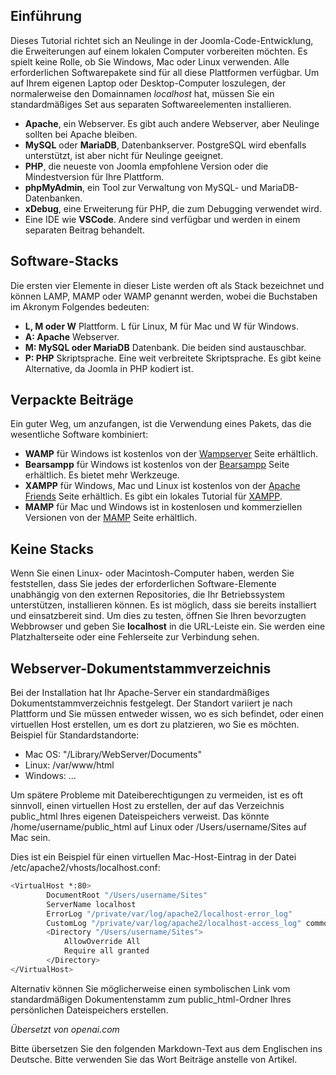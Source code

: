 <!-- Filename: J4.x:Developer:_Required_Software / Display title: Erforderliche Software -->

## Einführung

Dieses Tutorial richtet sich an Neulinge in der Joomla-Code-Entwicklung, die Erweiterungen auf einem lokalen Computer vorbereiten möchten. Es spielt keine Rolle, ob Sie Windows, Mac oder Linux verwenden. Alle erforderlichen Softwarepakete sind für all diese Plattformen verfügbar. Um auf Ihrem eigenen Laptop oder Desktop-Computer loszulegen, der normalerweise den Domainnamen *localhost* hat, müssen Sie ein standardmäßiges Set aus separaten Softwareelementen installieren.

- **Apache**, ein Webserver. Es gibt auch andere Webserver, aber Neulinge sollten bei Apache bleiben.
- **MySQL** oder **MariaDB**, Datenbankserver. PostgreSQL wird ebenfalls unterstützt, ist aber nicht für Neulinge geeignet.
- **PHP**, die neueste von Joomla empfohlene Version oder die Mindestversion für Ihre Plattform.
- **phpMyAdmin**, ein Tool zur Verwaltung von MySQL- und MariaDB-Datenbanken.
- **xDebug**, eine Erweiterung für PHP, die zum Debugging verwendet wird.
- Eine IDE wie **VSCode**. Andere sind verfügbar und werden in einem separaten Beitrag behandelt.

## Software-Stacks

Die ersten vier Elemente in dieser Liste werden oft als Stack bezeichnet und können LAMP, MAMP oder WAMP genannt werden, wobei die Buchstaben im Akronym Folgendes bedeuten:

- **L, M oder W** Plattform. L für Linux, M für Mac und W für Windows.
- **A: Apache** Webserver.
- **M: MySQL oder MariaDB** Datenbank. Die beiden sind austauschbar.
- **P: PHP** Skriptsprache. Eine weit verbreitete Skriptsprache. Es gibt keine Alternative, da Joomla in PHP kodiert ist.

## Verpackte Beiträge

Ein guter Weg, um anzufangen, ist die Verwendung eines Pakets, das die wesentliche Software kombiniert:

- **WAMP** für Windows ist kostenlos von der [Wampserver](https://www.wampserver.com/en/) Seite erhältlich.
- **Bearsampp** für Windows ist kostenlos von der [Bearsampp](https://bearsampp.com/) Seite erhältlich. Es bietet mehr Werkzeuge.
- **XAMPP** für Windows, Mac und Linux ist kostenlos von der [Apache Friends](https://www.apachefriends.org/) Seite erhältlich. Es gibt ein lokales Tutorial für [XAMPP](jdocmanual?article=user/hosting/local-hosting-with-xampp).
- **MAMP** für Mac und Windows ist in kostenlosen und kommerziellen Versionen von der [MAMP](https://www.mamp.info/en/mac/) Seite erhältlich.

## Keine Stacks

Wenn Sie einen Linux- oder Macintosh-Computer haben, werden Sie feststellen, dass Sie jedes der erforderlichen Software-Elemente unabhängig von den externen Repositories, die Ihr Betriebssystem unterstützen, installieren können. Es ist möglich, dass sie bereits installiert und einsatzbereit sind. Um dies zu testen, öffnen Sie Ihren bevorzugten Webbrowser und geben Sie **localhost** in die URL-Leiste ein. Sie werden eine Platzhalterseite oder eine Fehlerseite zur Verbindung sehen.

## Webserver-Dokumentstammverzeichnis

Bei der Installation hat Ihr Apache-Server ein standardmäßiges Dokumentstammverzeichnis festgelegt. Der Standort variiert je nach Plattform und Sie müssen entweder wissen, wo es sich befindet, oder einen virtuellen Host erstellen, um es dort zu platzieren, wo Sie es möchten. Beispiel für Standardstandorte:

- Mac OS: "/Library/WebServer/Documents"
- Linux: /var/www/html
- Windows: ...

Um spätere Probleme mit Dateiberechtigungen zu vermeiden, ist es oft sinnvoll, einen virtuellen Host zu erstellen, der auf das Verzeichnis public_html Ihres eigenen Dateispeichers verweist. Das könnte /home/username/public_html auf Linux oder /Users/username/Sites auf Mac sein.

Dies ist ein Beispiel für einen virtuellen Mac-Host-Eintrag in der Datei /etc/apache2/vhosts/localhost.conf:

```bash
<VirtualHost *:80>
        DocumentRoot "/Users/username/Sites"
        ServerName localhost
        ErrorLog "/private/var/log/apache2/localhost-error_log"
        CustomLog "/private/var/log/apache2/localhost-access_log" common
        <Directory "/Users/username/Sites">
            AllowOverride All
            Require all granted
        </Directory>
</VirtualHost>
```

Alternativ können Sie möglicherweise einen symbolischen Link vom standardmäßigen Dokumentenstamm zum public_html-Ordner Ihres persönlichen Dateispeichers erstellen.

*Übersetzt von openai.com*

Bitte übersetzen Sie den folgenden Markdown-Text aus dem Englischen ins Deutsche. Bitte verwenden Sie das Wort Beiträge anstelle von Artikel.

